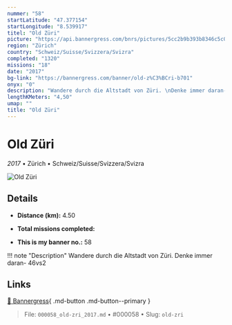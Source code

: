 ```yaml
---
nummer: "58"
startLatitude: "47.377154"
startLongitude: "8.539917"
titel: "Old Züri"
picture: "https://api.bannergress.com/bnrs/pictures/5cc2b9b393b8346c5c05546085c29585"
region: "Zürich"
country: "Schweiz/Suisse/Svizzera/Svizra"
completed: "1320"
missions: "18"
date: "2017"
bg-link: "https://bannergress.com/banner/old-z%C3%BCri-b701"
onyx: "0"
description: "Wandere durch die Altstadt von Züri. \nDenke immer daran- 46vs2"
lengthKMeters: "4,50"
umap: ""
title: "Old Züri"
---
```

# Old Züri

*2017* • Zürich • Schweiz/Suisse/Svizzera/Svizra

![Old Züri](https://api.bannergress.com/bnrs/pictures/5cc2b9b393b8346c5c05546085c29585)

## Details
- **Distance (km):** 4.50

- **Total missions completed:** 
- **This is my banner no.:** 58


!!! note "Description"
    Wandere durch die Altstadt von Züri. 
Denke immer daran- 46vs2



## Links
[🔗 Bannergress](https://bannergress.com/banner/old-z%C3%BCri-b701){ .md-button .md-button--primary }



> File: `000058_old-zri_2017.md` • #000058 • Slug: `old-zri`

